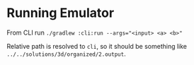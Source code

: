 # Running Emulator

From CLI run `./gradlew :cli:run --args="<input> <a> <b>"`

Relative path is resolved to `cli`, so it should be something like `../../solutions/3d/organized/2.output`. 